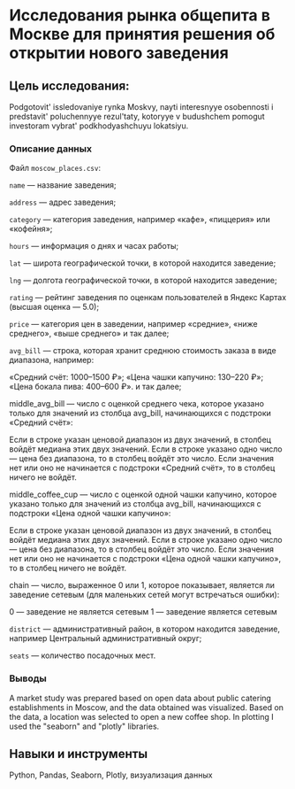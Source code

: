 # Исследования рынка общепита в Москве для принятия решения об открытии нового заведения

## Цель исследования: 

Podgotovit' issledovaniye rynka Moskvy, nayti interesnyye osobennosti i predstavit' poluchennyye rezul'taty, kotoryye v budushchem pomogut investoram vybrat' podkhodyashchuyu lokatsiyu.

### Описание данных

Файл `moscow_places.csv`:

`name` — название заведения;

`address` — адрес заведения;

`category` — категория заведения, например «кафе», «пиццерия» или «кофейня»;

`hours` — информация о днях и часах работы;

`lat` — широта географической точки, в которой находится заведение;

`lng` — долгота географической точки, в которой находится заведение;

`rating` — рейтинг заведения по оценкам пользователей в Яндекс Картах (высшая оценка — 5.0);

`price` — категория цен в заведении, например «средние», «ниже среднего», «выше среднего» и так далее;

`avg_bill` — строка, которая хранит среднюю стоимость заказа в виде диапазона, например:

«Средний счёт: 1000–1500 ₽»;
«Цена чашки капучино: 130–220 ₽»;
«Цена бокала пива: 400–600 ₽». и так далее;

middle_avg_bill — число с оценкой среднего чека, которое указано только для значений из столбца avg_bill, начинающихся с подстроки «Средний счёт»:

Если в строке указан ценовой диапазон из двух значений, в столбец войдёт медиана этих двух значений.
Если в строке указано одно число — цена без диапазона, то в столбец войдёт это число.
Если значения нет или оно не начинается с подстроки «Средний счёт», то в столбец ничего не войдёт.

middle_coffee_cup — число с оценкой одной чашки капучино, которое указано только для значений из столбца avg_bill, начинающихся с подстроки «Цена одной чашки капучино»:

Если в строке указан ценовой диапазон из двух значений, в столбец войдёт медиана этих двух значений.
Если в строке указано одно число — цена без диапазона, то в столбец войдёт это число.
Если значения нет или оно не начинается с подстроки «Цена одной чашки капучино», то в столбец ничего не войдёт.

chain — число, выраженное 0 или 1, которое показывает, является ли заведение сетевым (для маленьких сетей могут встречаться ошибки):

0 — заведение не является сетевым
1 — заведение является сетевым

`district` — административный район, в котором находится заведение, например Центральный административный округ;

`seats` — количество посадочных мест.

### Выводы

A market study was prepared based on open data about public catering establishments in Moscow, and the data obtained was visualized. Based on the data, a location was selected to open a new coffee shop. In plotting I used the "seaborn" and "plotly" libraries.

## Навыки и инструменты

Python, Pandas, Seaborn, Plotly, визуализация данных
